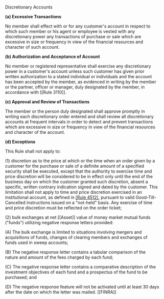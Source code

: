 Discretionary Accounts

**(a) Excessive Transactions**

No member shall effect with or for any customer's account in respect to which such member or his agent or employee is vested with any discretionary power any transactions of purchase or sale which are excessive in size or frequency in view of the financial resources and character of such account.

**(b) Authorization and Acceptance of Account**

No member or registered representative shall exercise any discretionary power in a customer's account unless such customer has given prior written authorization to a stated individual or individuals and the account has been accepted by the member, as evidenced in writing by the member or the partner, officer or manager, duly designated by the member, in accordance with [[Rule 3110]].

**(c) Approval and Review of Transactions**

The member or the person duly designated shall approve promptly in writing each discretionary order entered and shall review all discretionary accounts at frequent intervals in order to detect and prevent transactions which are excessive in size or frequency in view of the financial resources and character of the account.

**(d) Exceptions**

This Rule shall not apply to:

(1) discretion as to the price at which or the time when an order given by a customer for the purchase or sale of a definite amount of a specified security shall be executed, except that the authority to exercise time and price discretion will be considered to be in effect only until the end of the business day on which the customer granted such discretion, absent a specific, written contrary indication signed and dated by the customer. This limitation shall not apply to time and price discretion exercised in an institutional account, as defined in [[Rule 4512]](c), pursuant to valid Good-Till-Cancelled instructions issued on a "not-held" basis. Any exercise of time and price discretion must be reflected on the order ticket;

(2) bulk exchanges at net [[Asset]] value of money market mutual funds ("funds") utilizing negative response letters provided:

(A) The bulk exchange is limited to situations involving mergers and acquisitions of funds, changes of clearing members and exchanges of funds used in sweep accounts;

(B) The negative response letter contains a tabular comparison of the nature and amount of the fees charged by each fund;

(C) The negative response letter contains a comparative description of the investment objectives of each fund and a prospectus of the fund to be purchased; and

(D) The negative response feature will not be activated until at least 30 days after the date on which the letter was mailed.
[[FINRA]]